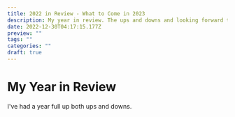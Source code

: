 ```yaml
---
title: 2022 in Review - What to Come in 2023
description: My year in review. The ups and downs and looking forward to 202.
date: 2022-12-30T04:17:15.177Z
preview: ""
tags: ""
categories: ""
draft: true
---
```


# My Year in Review

I've had a year full up both ups and downs.